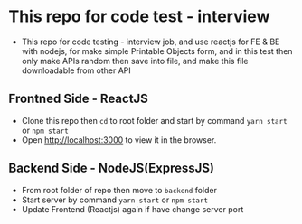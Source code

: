 # This repo for code test - interview
- This repo for code testing - interview job, and use reactjs for FE & BE with nodejs, for make simple Printable Objects form, and in this test then only make APIs random then save into file, and make this file downloadable from other API
## Frontned Side - ReactJS
- Clone this repo then `cd` to root folder and start by command `yarn start` or `npm start`
- Open [http://localhost:3000](http://localhost:3000) to view it in the browser.

## Backend Side - NodeJS(ExpressJS)
- From root folder of repo then move to `backend` folder
- Start server by command `yarn start` or `npm start`
- Update Frontend (Reactjs) again if have change server port